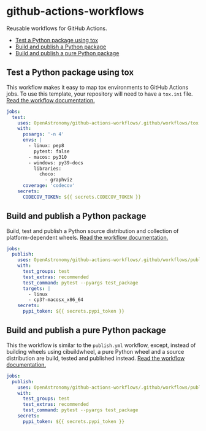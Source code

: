 # github-actions-workflows

Reusable workflows for GitHub Actions.

- [Test a Python package using tox](#test-a-python-package-using-tox)
- [Build and publish a Python package](#build-and-publish-a-python-package)
- [Build and publish a pure Python package](#build-and-publish-a-pure-python-package)

## Test a Python package using tox

This workflow makes it easy to map tox environments to GitHub Actions jobs.
To use this template, your repository will need to have a `tox.ini` file.
[Read the workflow documentation.](https://github-actions-workflows.openastronomy.org/en/stable/tox.html)

```yaml
jobs:
  test:
    uses: OpenAstronomy/github-actions-workflows/.github/workflows/tox.yml@v1
    with:
      posargs: '-n 4'
      envs: |
        - linux: pep8
          pytest: false
        - macos: py310
        - windows: py39-docs
          libraries:
            choco:
              - graphviz
      coverage: 'codecov'
    secrets:
      CODECOV_TOKEN: ${{ secrets.CODECOV_TOKEN }}
```

## Build and publish a Python package

Build, test and publish a Python source distribution and collection of platform-dependent wheels.
[Read the workflow documentation.](https://github-actions-workflows.openastronomy.org/en/stable/publish.html)

```yaml
jobs:
  publish:
    uses: OpenAstronomy/github-actions-workflows/.github/workflows/publish.yml@v1
    with:
      test_groups: test
      test_extras: recommended
      test_command: pytest --pyargs test_package
      targets: |
        - linux
        - cp3?-macosx_x86_64
    secrets:
      pypi_token: ${{ secrets.pypi_token }}
```

## Build and publish a pure Python package

This the workflow is similar to the `publish.yml` workflow, except, instead of building wheels using cibuildwheel, a pure Python wheel and a source distribution are build, tested and published instead.
[Read the workflow documentation.](https://github-actions-workflows.openastronomy.org/en/stable/publish_pure_python.html)

```yaml
jobs:
  publish:
    uses: OpenAstronomy/github-actions-workflows/.github/workflows/publish_pure_python.yml@v1
    with:
      test_groups: test
      test_extras: recommended
      test_command: pytest --pyargs test_package
    secrets:
      pypi_token: ${{ secrets.pypi_token }}
```

